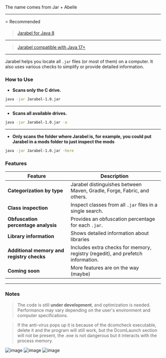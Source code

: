 The name comes from Jar + Abelle

---
⭐ Recommended
> [Jarabel for Java 8](https://github.com/nay-cat/Jarabel/releases/download/1.0.4/Jarabel.1.0.4.rar)
---
> [Jarabel compatible with Java 17+](https://github.com/nay-cat/Jarabel/releases/download/1.0.2/Jarabel.1.0.2.rar)
---

Jarabel helps you locate all `.jar` files (or most of them) on a computer. It also uses various checks to simplify or provide detailed information.

### How to Use

- **Scans only the C drive.**
```bash
java -jar Jarabel-1.0.jar
```
---

- **Scans all available drives.**
```bash
java -jar Jarabel-1.0.jar -a
```
---
- **Only scans the folder where Jarabel is, for example, you could put Jarabel in a mods folder to just inspect the mods**
```bash
java -jar Jarabel-1.0.jar -here
```

### Features

| **Feature**                                        | **Description**                                                                                          |
|----------------------------------------------------|----------------------------------------------------------------------------------------------------------|
| **Categorization by type**                         | Jarabel distinguishes between Maven, Gradle, Forge, Fabric, and others.                                 |                                         |
| **Class inspection**                               | Inspect classes from all `.jar` files in a single search.               |
| **Obfuscation percentage analysis**                | Provides an obfuscation percentage for each `.jar`.                                                     |
| **Library information**                            | Shows detailed information about libraries                                   |
| **Additional memory and registry checks**          | Includes extra checks for memory, registry (regedit), and prefetch information.                         |
| **Coming soon**                                    | More features are on the way (maybe)                                                                           |

---

### Notes

> The code is still **under development**, and optimization is needed. Performance may vary depending on the user's environment and computer specifications.

> If the anti-virus pops up it is because of the dcomcheck executable, delete it and the program will still work, but the DcomLaunch section will not be present, the .exe is not dangerous but it interacts with the process memory.

![image](https://github.com/user-attachments/assets/a05f1a3d-9869-4ac5-9c56-c7198d985a68)
![image](https://github.com/user-attachments/assets/45737449-5250-4c4d-b334-f504530e42c3)
![image](https://github.com/user-attachments/assets/9235d72f-3bae-4d39-93e2-b48bc05e1076)
